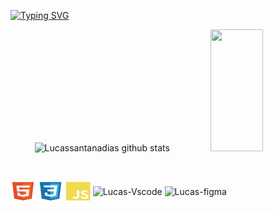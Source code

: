 [![Typing SVG](https://readme-typing-svg.herokuapp.com/?color=FF003F&size=35&center=true&vCenter=true&width=1000&lines=HELLO,+MY+NAME+is+Lucas+Santana+Dias;I'm+21+years+old;I+from+Brasil,+CE;I'm+studying+web+development+;Be+Welcome!+:%29)](https://git.io/typing-svg)

<div align="center">  
  <img width="49%" height="195px" src="https://github-readme-stats.vercel.app/api?username=Lucassantanadias&show_icons=true&count_private=true&hide_border=true&title_color=FEFEFF&icon_color=E10037&text_color=EB003A&bg_color=0d1117" alt="Lucassantanadias github stats" /> 
  <img width="41%" height="195px" src="https://github-readme-stats.vercel.app/api/top-langs/?username=Lucassantanadias&layout=compact&hide_border=true&title_color=FEFEFF&text_color=00bfbf&bg_color=0d1117"/>
</div>

##

<div style="display: inline_block"><br>
<img align="center" alt="Lucas-HTML" height="30" width="40" src="https://raw.githubusercontent.com/devicons/devicon/master/icons/html5/html5-original.svg">
<img align="center" alt="Lucas-CSS" height="30" width="40" src="https://raw.githubusercontent.com/devicons/devicon/master/icons/css3/css3-original.svg">
<img align="center" alt="Lucas-Js" height="30" width="40" src="https://raw.githubusercontent.com/devicons/devicon/master/icons/javascript/javascript-plain.svg">
<img align="center" alt="Lucas-Vscode" height="30" width="40" src="https://cdn.jsdelivr.net/gh/devicons/devicon/icons/vscode/vscode-original.svg" />
<img align="center" alt="Lucas-figma" height="30" width="40" src="https://cdn.jsdelivr.net/gh/devicons/devicon/icons/figma/figma-original.svg" />
</div>

